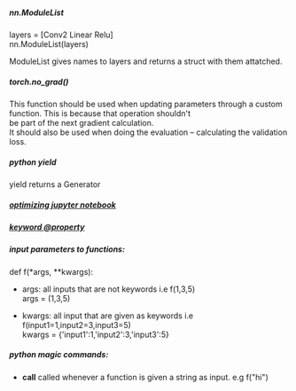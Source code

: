 [optimizing jupyter notebook]: <https://towardsdatascience.com/speed-up-jupyter-notebooks-20716cbe2025>
[keyword @property]: <https://www.programiz.com/python-programming/property>

#### 

##### nn.ModuleList  
layers = [Conv2 Linear Relu]  
nn.ModuleList(layers)  

ModuleList gives names to layers and returns a struct with them attatched.  

##### torch.no_grad()  
This function should be used when updating parameters through a custom function. This is because that operation shouldn't  
be part of the next gradient calculation.  
It should also be used when doing the evaluation – calculating the validation loss.  

##### python yield  
yield returns a Generator


##### [optimizing jupyter notebook]

##### [keyword @property]  


##### input parameters to functions:

def f(*args, \*\*kwargs):  

- args: all inputs that are not keywords i.e f(1,3,5)  
args = (1,3,5) 

- kwargs: all input that are given as keywords i.e f(input1=1,input2=3,input3=5)  
kwargs = {'input1':1,'input2':3,'input3':5} 

##### python magic commands:  

- __call__ called whenever a function is given a string as input. e.g f("hi")
